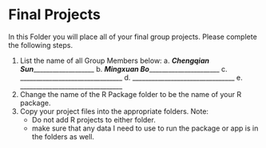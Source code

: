# Final Projects

In this Folder you will place all of your final group projects. Please complete the following steps.

1. List the name of all Group Members below:
    a. _____Chengqian Sun________________________
    b. _____Mingxuan Bo___________________________
    c. ________________________________
    d. ________________________________
    e. ________________________________
2. Change the name of the R Package folder to be the name of your R package. 
3. Copy your project files into the appropriate folders. Note:
    - Do not add R projects to either folder. 
    - make sure that any data I need to use to run the package or app is in the folders as well. 
